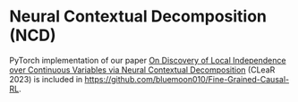 # Neural Contextual Decomposition (NCD)

PyTorch implementation of our paper [On Discovery of Local Independence over Continuous Variables via Neural Contextual Decomposition](https://openreview.net/forum?id=-aFd28Uy9td) (CLeaR 2023) is included in https://github.com/bluemoon010/Fine-Grained-Causal-RL.
